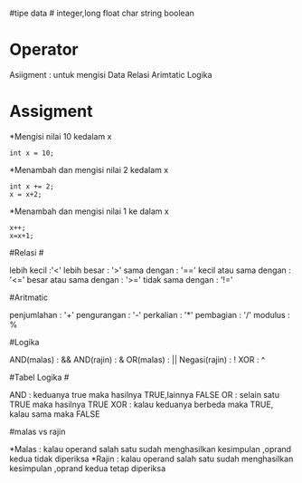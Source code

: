 #tipe data #
integer,long
float
char
string
boolean

# Operator #
Asiigment : untuk mengisi Data
Relasi
Arimtatic
Logika

# Assigment #
*Mengisi nilai 10 kedalam x

	int x = 10;

*Menambah dan mengisi nilai 2 kedalam x

	int x += 2;
	x = x+2;

*Menambah dan mengisi nilai 1 ke dalam x

	x++;
	x=x+1;

#Relasi #

lebih kecil :'<'
lebih besar : '>'
sama dengan : '=='
kecil atau sama dengan : '<='
besar atau sama dengan : '>='
tidak sama dengan : '!='

#Aritmatic

penjumlahan : '+'
pengurangan : '-'
perkalian : '*'
pembagian : '/'
modulus : %

#Logika

AND(malas) : &&
AND(rajin) : &
OR(malas) : ||
Negasi(rajin) : !
XOR : ^

#Tabel Logika #

AND : keduanya true maka hasilnya TRUE,lainnya FALSE
OR : selain satu TRUE maka hasilnya TRUE
XOR : kalau keduanya berbeda maka TRUE, kalau sama maka FALSE

#malas vs rajin

*Malas : kalau operand salah satu sudah menghasilkan kesimpulan ,oprand kedua tidak diperiksa
*Rajin : kalau operand salah satu sudah menghasilkan kesimpulan ,oprand kedua tetap diperiksa
